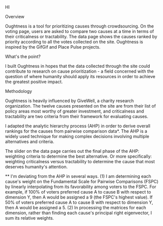 HI

Overview

Oughtness is a tool for prioritizing causes through crowdsourcing. On the voting page, users are asked to compare two causes at a time in terms of their criticalness or tractability. The data page shows the causes ranked by priority according to all the votes collected on the site. Oughtness is inspired by the GifGif and Place Pulse projects.

What's the point?

I built Oughtness in hopes that the data collected through the site could contribute to research on cause prioritization - a field concerned with the question of where humanity should apply its resources in order to achieve the greatest positive impact.

Methodology

Oughtness is heavily influenced by GiveWell, a charity research organization. The twelve causes presented on the site are from their list of policy areas most worthy of greater investment, and criticalness and tractability are two criteria from their framework for evaluating causes.

I adapted the analytic hierarchy process (AHP) in order to derive overall rankings for the causes from pairwise comparison data*. The AHP is a widely used technique for making complex decisions involving multiple alternatives and criteria.

The slider on the data page carries out the final phase of the AHP: weighting criteria to determine the best alternative. Or more specifically: weighting criticalness versus tractability to determine the cause that most deserves humanity's attention.

** I'm deviating from the AHP in several ways. (1) I am determining each cause's weight on the Fundamental Scale for Pairwise Comparisons (FSPC) by linearly interpolating from its favorability among voters to the FSPC. For example, if 100% of voters preferred cause A to cause B with respect to dimension Y, then A would be assigned a 9 (the FSPC's highest value). If 50% of voters preferred cause A to cause B with respect to dimension Y, then A would be assigned a 5. (2) In processing the matrices for each dimension, rather than finding each cause's principal right eigenvector, I sum its relative weights.